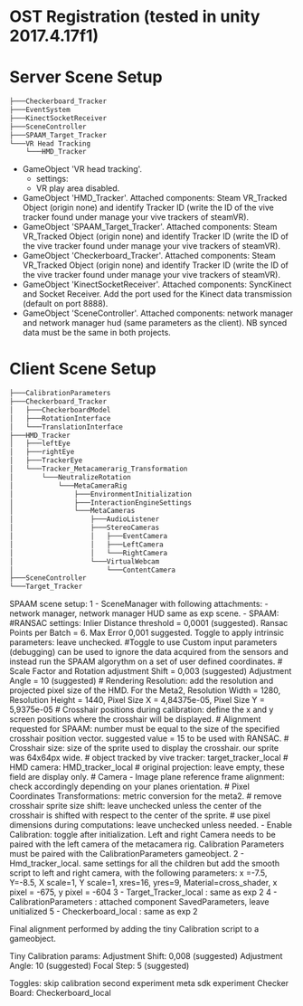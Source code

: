 # OST Registration (tested in unity 2017.4.17f1)
 # Server Scene Setup
```bash 
├───Checkerboard_Tracker
├───EventSystem
├───KinectSocketReceiver
├───SceneController
├───SPAAM_Target_Tracker
└───VR Head Tracking
    └───HMD_Tracker
```
- GameObject 'VR head tracking'.  
  - settings: 
  - VR play area disabled.   
- GameObject 'HMD_Tracker'. Attached components: Steam VR_Tracked Object (origin none) and identify Tracker ID (write the ID of the vive tracker found under manage your vive trackers of steamVR).
- GameObject 'SPAAM_Target_Tracker'. Attached components: Steam VR_Tracked Object (origin none) and identify Tracker ID (write the ID of the vive tracker found under manage your vive trackers of steamVR).
- GameObject 'Checkerboard_Tracker'. Attached components: Steam VR_Tracked Object (origin none) and identify Tracker ID (write the ID of the vive tracker found under manage your vive trackers of steamVR).
- GameObject 'KinectSocketReceiver'. Attached components: SyncKinect and Socket Receiver. Add the port used for the Kinect data transmission (default on port 8888).
- GameObject 'SceneController'. Attached components: network manager and network manager hud (same parameters as the client). NB synced data must be the same in both projects.
# Client Scene Setup
```bash 
├───CalibrationParameters
├───Checkerboard_Tracker
│   ├───CheckerboardModel
│   ├───RotationInterface
│   └───TranslationInterface
├───HMD_Tracker
│   ├───leftEye
│   ├───rightEye
│   ├───TrackerEye
│   └───Tracker_Metacamerarig_Transformation
│       └───NeutralizeRotation
│           └───MetaCameraRig
│               ├───EnvironmentInitialization
│               ├───InteractionEngineSettings
│               └───MetaCameras
│                   ├───AudioListener
│                   ├───StereoCameras
│                   │   ├───EventCamera
│                   │   ├───LeftCamera
│                   │   └───RightCamera
│                   └───VirtualWebcam
│                       └───ContentCamera
├───SceneController
└───Target_Tracker
```
SPAAM scene setup:
1 - SceneManager with following attachments:
    - network manager, network manager HUD same as exp scene.
    - SPAAM: 
        #RANSAC settings: Inlier Distance threshold = 0,0001 (suggested). Ransac Points per Batch = 6. Max Error          0,001 suggested. Toggle to apply intrinsic parameters: leave unchecked. 
        #Toggle to use Custom input parameters (debugging) can be used to ignore the data acquired from the     sensors and instead run the SPAAM algorythm on a set of user defined coordinates. 
        # Scale Factor and Rotation adjustment Shift = 0,003 (suggested) Adjustment Angle = 10 (suggested)
        # Rendering Resolution: add the resolution and projected pixel size of the HMD. For the Meta2, Resolution Width = 1280, Resolution Height = 1440, Pixel Size X = 4,84375e-05, Pixel Size Y = 5,9375e-05
        # Crosshair positions during calibration: define the x and y screen positions where the crosshair will            be displayed.
        # Alignment requested for SPAAM: number must be equal to the size of the specified crosshair position vector. suggested value = 15 to be used with RANSAC.
        # Crosshair size: size of the sprite used to display the crosshair. our sprite was 64x64px wide.
        # object tracked by vive tracker: target_tracker_local
        # HMD camera: HMD_tracker_local
        # original projection: leave empty, these field are display only.
        # Camera - Image plane reference frame alignment: check accordingly depending on your planes orientation.
        # Pixel Coordinates Transformations: metric conversion for the meta2.
        # remove crosshair sprite size shift: leave unchecked unless the center of the crosshair is shifted with respect to the center of the sprite.
        # use pixel dimensions during computations: leave unchecked unless needed.
    - Enable Calibration: toggle after initialization. Left and right Camera needs to be paired with the left camera of the metacamera rig. Calibration Parameters must be paired with the CalibrationParameters gameobject.
2 - Hmd_tracker_local. same settings for all the children but add the smooth script to left and right camera, with the following parameters: x =-7.5, Y=-8.5, X scale=1, Y scale=1, xres=16, yres=9, Material=cross_shader, x pixel = -675, y pixel = -604
3 - Target_Tracker_local : same as exp 2
4 - CalibrationParameters : attached component SavedParameters, leave unitialized
5 - Checkerboard_local : same as exp 2


Final alignment performed by adding the tiny Calibration script to a gameobject.

Tiny Calibration params:
Adjustment Shift: 0,008 (suggested)
Adjustment Angle: 10 (suggested)
Focal Step: 5 (suggested)

Toggles:
skip calibration
second experiment
meta sdk experiment
Checker Board: Checkerboard_local
    

